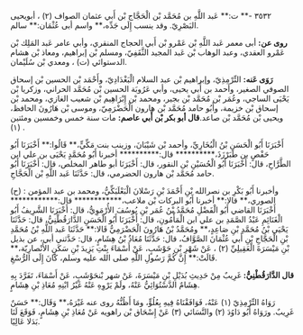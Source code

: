 ٣٥٣٢ -** ت:** عَبد اللَّهِ بن مُحَمَّد بْن الْحَجَّاج بْن أَبي عثمان الصواف (٢) ، أبويحيى البَصْرِيّ. وقد ينسب إِلَى جَدِّه،** واسم أبى عُثْمَان:** سالم.

**روى عن:** أبى معمر عَبد اللَّهِ بْن عَمْرو بْن أَبي الحجاج المنقري، وأبي عامر عَبد المَلِك بْن عَمْرو العقدي، وعبد الوهاب بْن عَبد المجيد الثَّقَفِيّ، ومسلم بْن إبراهيم، ومعاذ بْن هشام الدستوائي (ت) ، ومعدي بْن سُلَيْمان.

**رَوَى عَنه:** التِّرْمِذِيّ، وإبراهيم بْن عبد السلام الْبَغْدَادِيّ، وأَحْمَد بْن الحسين بْن إسحاق الصوفي الصغير، وأحمد بن أَبي يحيى، وأبي عَرُوبَة الحسين بْن مُحَمَّد الحراني، وزكريا بْن يَحْيَى الساجي، وعُمَر بْن مُحَمَّد بْن بجير، ومحمد بْن إِبْرَاهِيم بْن شعيب الغازي، ومحمد بْن إسحاق بْن خزيمة، وأَبُو حامد مُحَمَّد بْن هارون الْحَضْرَمِيّ، وموسى بْن هَارُونَ الحافظ، ويحيى بْن مُحَمَّد بْن صاعد.**قال أبو بكر بْن أَبي عاصم:** مات سنة خمس وخمسين ومئتين (١) .

أَخْبَرَنَا أَبُو الْحَسَنِ بْنُ الْبُخَارِيِّ، وأحمد بْن شَيْبَانَ، وزينب بنت مَكِّيٍّ،** قَالُوا:** أَخْبَرَنَا أَبُو حَفْصٍ بن طَبَرْزَذَ،********** قال:********** أخبرنا أَبُو مُحَمَّدٍ يَحْيَى بن علي ابن الطَّرَّاحِ، قال: أَخْبَرَنَا أَبُو الْحُسَيْنِ بْن النقور، قال: أَخْبَرَنَا أبو طاهر المخلص، قال: أَخْبَرَنَا أَبُو حامد مُحَمَّد بْن هارون الحضرمي، قال: حَدَّثَنَا عَبد اللَّهِ بْن الْحَجَّاجِ.

(ح) : وأخبرنا أَبُو بَكْرِ بن نصرالله بْنِ أَحْمَدَ بْنِ رَسْلانَ الْبَعْلَبَكِّيُّ، ومحمد بن عبد المؤمن الصوري،** قالا:** أخبرنا أَبُو البركات بْن ملاعب،************ قال:************ أَخْبَرَنَا القاضي أَبُو الْفَضْلِ مُحَمَّدُ بْنُ عُمَر بْنِ يُوسُفَ الأُرْمَوِيُّ، قال: أَخْبَرَنَا الشَّرِيفُ أَبُو الْغَنَائِمِ عَبْدُ الصَّمَدِ بن علي ابن الْمَأْمُونِ، قال: أَخْبَرَنَا أَبُو الْحَسَنِ الدَّارَقُطْنِيُّ، قال: حَدَّثَنَا يَحْيَى بْنُ مُحَمَّدِ بْنِ صَاعِدٍ،** ومُحَمَّدُ بْنُ هَارُونَ الْحَضْرَمِيُّ قَالا:** حَدَّثَنَا عَبد اللَّهِ بْنُ مُحَمَّدِ بْنِ الْحَجَّاجِ بْنِ أَبي عُثْمَانَ الصَّوَّافُ، قال: حَدَّثَنَا مُعَاذُ بْنُ هِشَامٍ، قال: حَدَّثني أبي، عن بذيل بْنِ مَيْسَرَةَ الْعَقِيلِيِّ (٢) ، عَنْ شَهْرِ بْنِ حَوْشَبٍ، عَنْ أَسْمَاءَ بِنْتِ يَزِيدَ بْنِ سَكَنٍ الأَنْصارِيّة،** قَالَتْ:** إِنَّ كُمَّ رَسُولِ اللَّهِ صلى الله عليه وسلم، كَانَ إِلَى الرُّسْغِ.

**قال الدَّارَقُطْنِيُّ:** غَرِيبٌ مِنْ حَدِيثِ بُدَيْلِ بْنِ مَيْسَرَةَ، عَنْ شهر بْنحَوْشَبٍ، عَنْ أَسْمَاءَ، تَفَرَّدَ بِهِ هِشَامٌ الدَّسْتُوَائِيُّ عَنْهُ، ولَمْ يَرْوِهِ عَنْهُ غَيْرُ ابْنِهِ مُعَاذِ بْنِ هِشَامٍ.

رَوَاهُ التِّرْمِذِيّ (١) عَنْهُ، فَوَافَقْنَاهُ فِيهِ بِعُلُوٍّ، ومَا أَظُنُّهُ روى عنه غَيْرَهُ،** وَقَال:** حَسَنٌ غَرِيبٌ. ورَوَاهُ أَبُو دَاوُدَ (٢) والنَّسَائي (٣) عَنْ إِسْحَاق بْن راهويه عَنْ مُعَاذِ بْنِ هِشَامٍ، فَوَقَعَ لَنَا بَدَلا عَالِيًا.